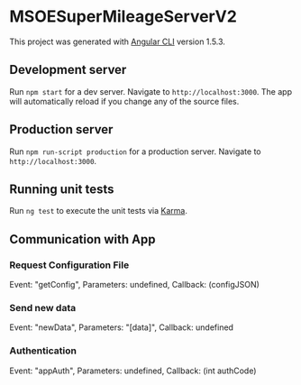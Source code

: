 # MSOESuperMileageServerV2

This project was generated with [Angular CLI](https://github.com/angular/angular-cli) version 1.5.3.

## Development server

Run `npm start` for a dev server. Navigate to `http://localhost:3000`. The app will automatically reload if you change any of the source files.

## Production server

Run `npm run-script production` for a production server. Navigate to `http://localhost:3000`.

## Running unit tests

Run `ng test` to execute the unit tests via [Karma](https://karma-runner.github.io).


## Communication with App
### Request Configuration File
Event: "getConfig", Parameters: undefined, Callback: (configJSON)

### Send new data
Event: "newData", Parameters: "[data]", Callback: undefined

### Authentication
Event: "appAuth", Parameters: undefined, Callback: (int authCode)
